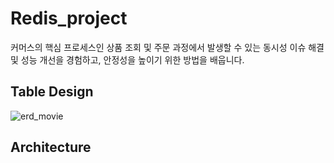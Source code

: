 # Redis_project  

커머스의 핵심 프로세스인 상품 조회 및 주문 과정에서 발생할 수 있는 동시성 이슈 해결 및 성능 개선을 경험하고, 안정성을 높이기 위한 방법을 배웁니다.

## Table Design
![erd_movie](https://github.com/user-attachments/assets/086ed8c2-dcca-42bd-b323-595efc4db91c)

## Architecture
